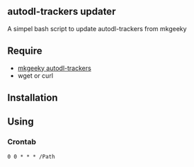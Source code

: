## autodl-trackers updater
A simpel bash script to update autodl-trackers from mkgeeky

## Require
- [mkgeeky autodl-trackers](https://github.com/mkgeeky/autodl-trackers)
- wget or curl

## Installation

## Using

### Crontab
`0 0 * * * /Path`
